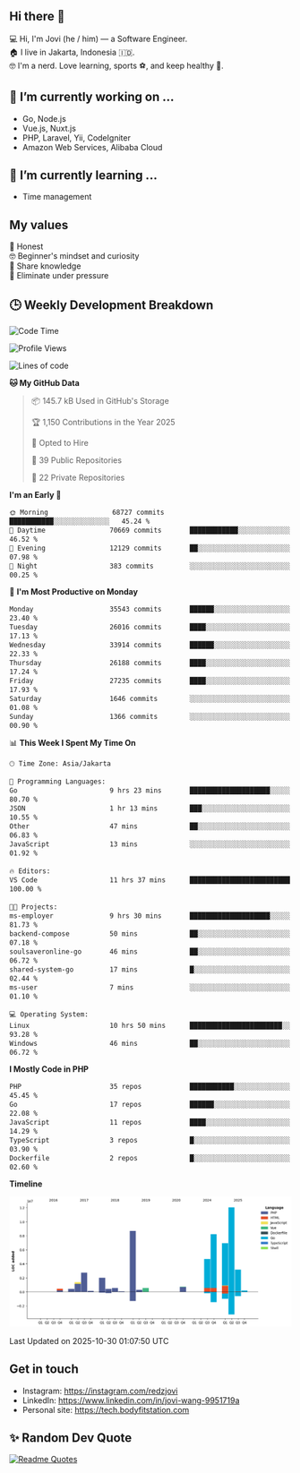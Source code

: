 ## Hi there 👋
💻 Hi, I'm Jovi (he / him) — a Software Engineer.\
🏠 I live in Jakarta, Indonesia 🇮🇩.\
🤓 I'm a nerd. Love learning, sports ⚽️, and keep healthy 🧘.

## 🔭 I’m currently working on ...
- Go, Node.js
- Vue.js, Nuxt.js
- PHP, Laravel, Yii, CodeIgniter
- Amazon Web Services, Alibaba Cloud

## 🌱 I’m currently learning ...
- Time management

## My values
💖 Honest\
🤓 Beginner's mindset and curiosity\
🙌 Share knowledge\
🧘 Eliminate under pressure

## 🕒 Weekly Development Breakdown
<!--START_SECTION:waka-->
![Code Time](http://img.shields.io/badge/Code%20Time-5%2C892%20hrs%2036%20mins-blue)

![Profile Views](http://img.shields.io/badge/Profile%20Views-6-blue)

![Lines of code](https://img.shields.io/badge/From%20Hello%20World%20I%27ve%20Written-53.5%20million%20lines%20of%20code-blue)

**🐱 My GitHub Data** 

> 📦 145.7 kB Used in GitHub's Storage 
 > 
> 🏆 1,150 Contributions in the Year 2025
 > 
> 💼 Opted to Hire
 > 
> 📜 39 Public Repositories 
 > 
> 🔑 22 Private Repositories 
 > 
**I'm an Early 🐤** 

```text
🌞 Morning                68727 commits       ███████████░░░░░░░░░░░░░░   45.24 % 
🌆 Daytime                70669 commits       ████████████░░░░░░░░░░░░░   46.52 % 
🌃 Evening                12129 commits       ██░░░░░░░░░░░░░░░░░░░░░░░   07.98 % 
🌙 Night                  383 commits         ░░░░░░░░░░░░░░░░░░░░░░░░░   00.25 % 
```
📅 **I'm Most Productive on Monday** 

```text
Monday                   35543 commits       ██████░░░░░░░░░░░░░░░░░░░   23.40 % 
Tuesday                  26016 commits       ████░░░░░░░░░░░░░░░░░░░░░   17.13 % 
Wednesday                33914 commits       ██████░░░░░░░░░░░░░░░░░░░   22.33 % 
Thursday                 26188 commits       ████░░░░░░░░░░░░░░░░░░░░░   17.24 % 
Friday                   27235 commits       ████░░░░░░░░░░░░░░░░░░░░░   17.93 % 
Saturday                 1646 commits        ░░░░░░░░░░░░░░░░░░░░░░░░░   01.08 % 
Sunday                   1366 commits        ░░░░░░░░░░░░░░░░░░░░░░░░░   00.90 % 
```


📊 **This Week I Spent My Time On** 

```text
🕑︎ Time Zone: Asia/Jakarta

💬 Programming Languages: 
Go                       9 hrs 23 mins       ████████████████████░░░░░   80.70 % 
JSON                     1 hr 13 mins        ███░░░░░░░░░░░░░░░░░░░░░░   10.55 % 
Other                    47 mins             ██░░░░░░░░░░░░░░░░░░░░░░░   06.83 % 
JavaScript               13 mins             ░░░░░░░░░░░░░░░░░░░░░░░░░   01.92 % 

🔥 Editors: 
VS Code                  11 hrs 37 mins      █████████████████████████   100.00 % 

🐱‍💻 Projects: 
ms-employer              9 hrs 30 mins       ████████████████████░░░░░   81.73 % 
backend-compose          50 mins             ██░░░░░░░░░░░░░░░░░░░░░░░   07.18 % 
soulsaveronline-go       46 mins             ██░░░░░░░░░░░░░░░░░░░░░░░   06.72 % 
shared-system-go         17 mins             █░░░░░░░░░░░░░░░░░░░░░░░░   02.44 % 
ms-user                  7 mins              ░░░░░░░░░░░░░░░░░░░░░░░░░   01.10 % 

💻 Operating System: 
Linux                    10 hrs 50 mins      ███████████████████████░░   93.28 % 
Windows                  46 mins             ██░░░░░░░░░░░░░░░░░░░░░░░   06.72 % 
```

**I Mostly Code in PHP** 

```text
PHP                      35 repos            ███████████░░░░░░░░░░░░░░   45.45 % 
Go                       17 repos            ██████░░░░░░░░░░░░░░░░░░░   22.08 % 
JavaScript               11 repos            ████░░░░░░░░░░░░░░░░░░░░░   14.29 % 
TypeScript               3 repos             █░░░░░░░░░░░░░░░░░░░░░░░░   03.90 % 
Dockerfile               2 repos             █░░░░░░░░░░░░░░░░░░░░░░░░   02.60 % 
```



**Timeline**

![Lines of Code chart](https://raw.githubusercontent.com/redzjovi/redzjovi/master/assets/bar_graph.png)


 Last Updated on 2025-10-30 01:07:50 UTC
<!--END_SECTION:waka-->

## Get in touch
- Instagram: https://instagram.com/redzjovi
- LinkedIn: https://www.linkedin.com/in/jovi-wang-9951719a
- Personal site: https://tech.bodyfitstation.com

## ✨ Random Dev Quote
[![Readme Quotes](https://quotes-github-readme.vercel.app/api?type=horizontal&border=true)](https://github.com/piyushsuthar/github-readme-quotes)
